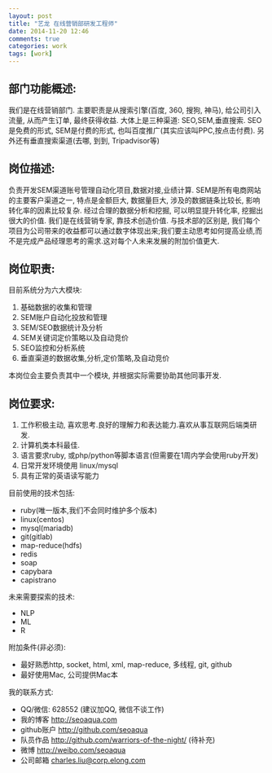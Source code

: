 ```yaml
---
layout: post
title: "艺龙 在线营销部研发工程师"
date: 2014-11-20 12:46
comments: true
categories: work
tags: [work]
---
```



部门功能概述:
--------------
我们是在线营销部门. 主要职责是从搜索引擎(百度, 360, 搜狗, 神马), 给公司引入流量, 从而产生订单, 最终获得收益. 大体上是三种渠道: SEO,SEM,垂直搜索. SEO是免费的形式, SEM是付费的形式, 也叫百度推广(其实应该叫PPC,按点击付费). 另外还有垂直搜索渠道(去哪, 到到, Tripadvisor等)


岗位描述:
--------------

负责开发SEM渠道账号管理自动化项目,数据对接,业绩计算. SEM是所有电商网站的主要客户渠道之一, 特点是金额巨大, 数据量巨大, 涉及的数据链条比较长, 影响转化率的因素比较复杂. 经过合理的数据分析和挖掘, 可以明显提升转化率, 挖掘出很大的价值. 我们是在线营销专家, 靠技术创造价值. 与技术部的区别是, 我们每个项目为公司带来的收益都可以通过数字体现出来;我们要主动思考如何提高业绩,而不是完成产品经理思考的需求.这对每个人未来发展的附加价值更大.

岗位职责:
---------------

目前系统分为六大模块:

1. 基础数据的收集和管理
2. SEM账户自动化投放和管理
3. SEM/SEO数据统计及分析
4. SEM关键词定价策略以及自动竞价
5. SEO监控和分析系统
6. 垂直渠道的数据收集,分析,定价策略,及自动竞价

本岗位会主要负责其中一个模块, 并根据实际需要协助其他同事开发.

岗位要求:
---------------

1. 工作积极主动, 喜欢思考.良好的理解力和表达能力.喜欢从事互联网后端类研发.
2. 计算机类本科最佳.
3. 语言要求ruby, 或php/python等脚本语言(但需要在1周内学会使用ruby开发)
4. 日常开发环境使用 linux/mysql
5. 具有正常的英语读写能力

目前使用的技术包括:

* ruby(唯一版本,我们不会同时维护多个版本)
* linux(centos)
* mysql(mariadb)
* git(gitlab)
* map-reduce(hdfs)
* redis
* soap
* capybara
* capistrano

未来需要探索的技术:

* NLP
* ML
* R

附加条件(非必须):

* 最好熟悉http, socket, html, xml, map-reduce, 多线程, git, github
* 最好使用Mac, 公司提供Mac本

我的联系方式:

* QQ/微信: 628552 (建议加QQ, 微信不谈工作)
* 我的博客 http://seoaqua.com
* github账户 http://github.com/seoaqua
* 队员作品 http://github.com/warriors-of-the-night/ (待补充)
* 微博 http://weibo.com/seoaqua
* 公司邮箱 charles.liu@corp.elong.com